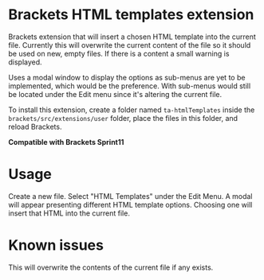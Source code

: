 Brackets HTML templates extension
===
Brackets extension that will insert a chosen HTML template into the current file. Currently this will overwrite the current content of the file so it should be used on new, empty files. If there is a content a small warning is displayed.

Uses a modal window to display the options as sub-menus are yet to be implemented, which would be the preference. With sub-menus would still be located under the Edit menu since it's altering the current file.

To install this extension, create a folder named ```ta-htmlTemplates``` inside the ```brackets/src/extensions/user``` folder, place the files in this folder, and reload Brackets.

**Compatible with Brackets Sprint11**


Usage
=====
Create a new file. Select "HTML Templates" under the Edit Menu. A modal will appear presenting different HTML template options. Choosing one will insert that HTML into the current file.


Known issues
=====
This will overwrite the contents of the current file if any exists.